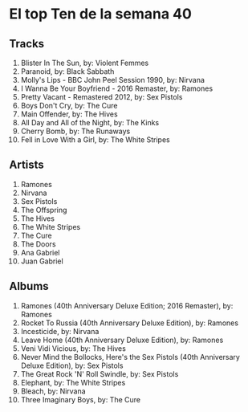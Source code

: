 # El top Ten de la semana 40

## Tracks
1. Blister In The Sun, by: Violent Femmes
1. Paranoid, by: Black Sabbath
1. Molly's Lips - BBC John Peel Session 1990, by: Nirvana
1. I Wanna Be Your Boyfriend - 2016 Remaster, by: Ramones
1. Pretty Vacant - Remastered 2012, by: Sex Pistols
1. Boys Don't Cry, by: The Cure
1. Main Offender, by: The Hives
1. All Day and All of the Night, by: The Kinks
1. Cherry Bomb, by: The Runaways
1. Fell in Love With a Girl, by: The White Stripes

## Artists
1. Ramones
1. Nirvana
1. Sex Pistols
1. The Offspring
1. The Hives
1. The White Stripes
1. The Cure
1. The Doors
1. Ana Gabriel
1. Juan Gabriel

## Albums
1. Ramones (40th Anniversary Deluxe Edition; 2016 Remaster), by: Ramones
1. Rocket To Russia (40th Anniversary Deluxe Edition), by: Ramones
1. Incesticide, by: Nirvana
1. Leave Home (40th Anniversary Deluxe Edition), by: Ramones
1. Veni Vidi Vicious, by: The Hives
1. Never Mind the Bollocks, Here's the Sex Pistols (40th Anniversary Deluxe Edition), by: Sex Pistols
1. The Great Rock 'N' Roll Swindle, by: Sex Pistols
1. Elephant, by: The White Stripes
1. Bleach, by: Nirvana
1. Three Imaginary Boys, by: The Cure

